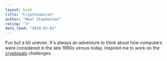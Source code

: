 ```yaml
---
layout: book
title: "Cryptonomicon"
author: "Neal Stephenson"
rating: "3"
date_read: "2019-02-01"
---
```


Fun but a bit uneven. It's always an adventure to think about how computers were
considered in the late 1990s versus today. Inspired me to work on the
[cryptopals](https://cryptopals.com/) challenges.

